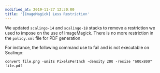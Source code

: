 ```yaml
---
modified_at: 2019-11-27 12:30:00
title: '[ImageMagick] Less Restriction'
---
```


We updated `scalingo-14` and `scalingo-18` stacks to remove a restriction we
used to impose on the use of ImageMagick. There is no more restriction in the
`policy.xml` file for PDF generation.

For instance, the following command use to fail and is not executable on
Scalingo:

```
convert file.png -units PixelsPerInch -density 200 -resize "600x800" file.pdf
```
